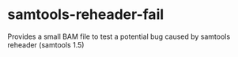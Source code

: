 # samtools-reheader-fail
Provides a small BAM file to test a potential bug caused by samtools reheader (samtools 1.5)
